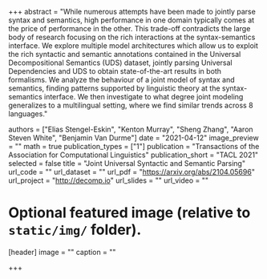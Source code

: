 +++
abstract = "While numerous attempts have been made to jointly parse syntax and semantics, high performance in one domain typically comes at the price of performance in the other. This trade-off contradicts the large body of research focusing on the rich interactions at the syntax-semantics interface. We explore multiple model architectures which allow us to exploit the rich syntactic and semantic annotations contained in the Universal Decompositional Semantics (UDS) dataset, jointly parsing Universal Dependencies and UDS to obtain state-of-the-art results in both formalisms. We analyze the behaviour of a joint model of syntax and semantics, finding patterns supported by linguistic theory at the syntax-semantics interface. We then investigate to what degree joint modeling generalizes to a multilingual setting, where we find similar trends across 8 languages." 

authors = ["Elias Stengel-Eskin", "Kenton Murray", "Sheng Zhang", "Aaron Steven White",  "Benjamin Van Durme"]
date = "2021-04-12"
image_preview = ""
math = true
publication_types = ["1"]
publication = "Transactions of the Association for Computational Linguistics"
publication_short = "TACL 2021" 
selected = false
title = "Joint Universal Syntactic and Semantic Parsing" 
url_code = ""
url_dataset = ""
url_pdf = "https://arxiv.org/abs/2104.05696" 
url_project = "http://decomp.io"
url_slides = ""
url_video = ""


# Optional featured image (relative to `static/img/` folder).
[header]
image = ""
caption = ""

+++
